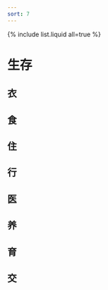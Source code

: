 ```yaml
---
sort: 7
---
```


{% include list.liquid all=true %}

# 生存

## 衣

## 食

## 住

## 行

## 医

## 养

## 育

## 交
